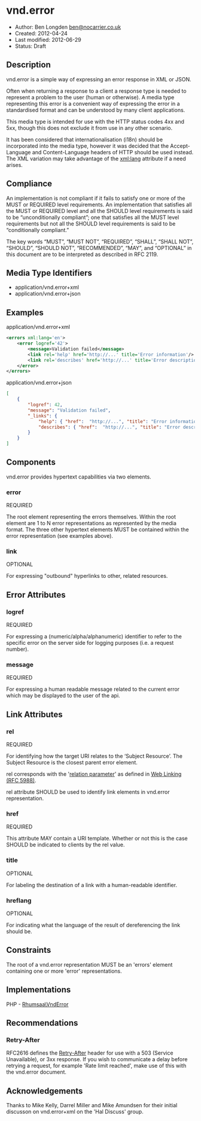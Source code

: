 # vnd.error

* Author: Ben Longden <ben@nocarrier.co.uk>
* Created: 2012-04-24
* Last modified: 2012-06-29
* Status: Draft

## Description

vnd.error is a simple way of expressing an error response in XML or JSON.

Often when returning a response to a client a response type is needed to represent a problem to the user (human or otherwise).  A media type representing this error is a convenient way of expressing the error in a standardised format and can be understood by many client applications.

This media type is intended for use with the HTTP status codes 4xx and 5xx, though this does not exclude it from use in any other scenario.

It has been considered that internationalisation (i18n) should be incorporated into the media type, however it was decided that the Accept-Language and Content-Language headers of HTTP should be used instead. The XML variation may take advantage of the [xml:lang](http://www.w3.org/TR/xml/#sec-lang-tag) attribute if a need arises.

## Compliance

An implementation is not compliant if it fails to satisfy one or more of the MUST or REQUIRED level requirements. An implementation that satisfies all the MUST or REQUIRED level and all the SHOULD level requirements is said to be “unconditionally compliant”; one that satisfies all the MUST level requirements but not all the SHOULD level requirements is said to be “conditionally compliant.”

The key words “MUST”, “MUST NOT”, “REQUIRED”, “SHALL”, “SHALL NOT”, “SHOULD”, “SHOULD NOT”, “RECOMMENDED”, “MAY”, and “OPTIONAL” in this document are to be interpreted as described in RFC 2119.

## Media Type Identifiers

* application/vnd.error+xml
* application/vnd.error+json

## Examples

application/vnd.error+xml
```xml
<errors xml:lang='en'>
    <error logref='42'>
        <message>Validation failed</message>
        <link rel='help' href='http://...' title='Error information'/>
        <link rel='describes' href='http://...' title='Error description'/>
    </error>
</errors>
```

application/vnd.error+json
```json
[
    {
        "logref": 42,
        "message": "Validation failed",
        "_links": {
            "help": { "href":  "http://...", "title": "Error information" },
            "describes": { "href":  "http://...", "title": "Error description" }
        }
    }
]
```

## Components

vnd.error provides hypertext capabilities via two elements.

### error

REQUIRED

The root element representing the errors themselves. Within the root element are 1 to N error representations as represented by the media format. The three other hypertext elements MUST be contained within the error representation (see examples above).

### link

OPTIONAL

For expressing "outbound" hyperlinks to other, related resources.

## Error Attributes

### logref

REQUIRED

For expressing a (numeric/alpha/alphanumeric) identifier to refer to the specific error on the server side for logging purposes (i.e. a request number).

### message

REQUIRED

For expressing a human readable message related to the current error which may be displayed to the user of the api.

## Link Attributes

### rel

REQUIRED

For identifying how the target URI relates to the ‘Subject Resource’. The Subject Resource is the closest parent error element.

rel corresponds with the '[relation parameter](http://tools.ietf.org/html/rfc5988#section-5.3)' as defined in [Web Linking (RFC 5988)](http://tools.ietf.org/html/rfc5988).

rel attribute SHOULD be used to identify link elements in vnd.error representation.

### href

REQUIRED

This attribute MAY contain a URI template. Whether or not this is the case SHOULD be indicated to clients by the rel value.

### title

OPTIONAL

For labeling the destination of a link with a human-readable identifier.

### hreflang

OPTIONAL

For indicating what the language of the result of dereferencing the link should be.

## Constraints

The root of a vnd.error representation MUST be an 'errors' element containing one or more 'error' representations.

## Implementations

PHP - [Rhumsaa\VndError](https://github.com/ramsey/vnderror)

## Recommendations

### Retry-After

RFC2616 defines the [Retry-After](http://www.w3.org/Protocols/rfc2616/rfc2616-sec14.html#sec14.37) header for use with a 503 (Service Unavailable), or 3xx response. If you wish to communicate a delay before retrying a request, for example 'Rate limit reached', make use of this with the vnd.error document.

## Acknowledgements

Thanks to Mike Kelly, Darrel Miller and Mike Amundsen for their initial discusson on vnd.error+xml on the 'Hal Discuss' group.
